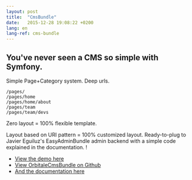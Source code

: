 ```yaml
---
layout: post
title:  "CmsBundle"
date:   2015-12-28 19:08:22 +0200
lang: en
lang-ref: cms-bundle
---
```


## You've never seen a CMS so simple with Symfony.

Simple Page+Category system. Deep urls.

```
/pages/
/pages/home
/pages/home/about
/pages/team
/pages/team/devs
```

Zero layout = 100% flexible template.

Layout based on URI pattern = 100% customized layout. Ready-to-plug to Javier Eguiluz's EasyAdminBundle admin backend
with a simple code explained in the documentation. !

* [View the demo here](http://demo.orbitale.tech/orbitale_cms/)
* [View OrbitaleCmsBundle on Github](https://github.com/Orbitale/CmsBundle)
* [And the documentation here](https://github.com/Orbitale/CmsBundle)
